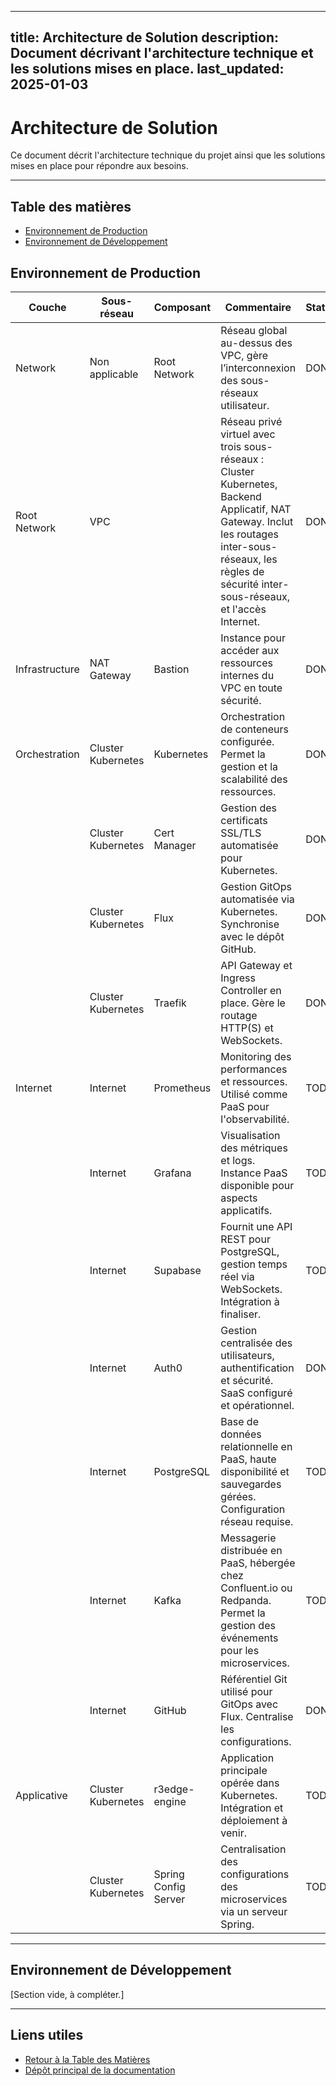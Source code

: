 <!-- Haut de page -->
---
title: Architecture de Solution
description: Document décrivant l'architecture technique et les solutions mises en place.
last_updated: 2025-01-03
---

# Architecture de Solution

Ce document décrit l'architecture technique du projet ainsi que les solutions mises en place pour répondre aux besoins.

---

## Table des matières
- [Environnement de Production](#environnement-de-production)
- [Environnement de Développement](#environnement-de-developpement)

## Environnement de Production

| Couche          | Sous-réseau         | Composant             | Commentaire                                                                                     | Statut |
|------------------|---------------------|-----------------------|-------------------------------------------------------------------------------------------------|--------|
| Network          | Non applicable     | Root Network          | Réseau global au-dessus des VPC, gère l’interconnexion des sous-réseaux utilisateur.           | DONE   |
| Root Network     | VPC                |                       | Réseau privé virtuel avec trois sous-réseaux : Cluster Kubernetes, Backend Applicatif, NAT Gateway. Inclut les routages inter-sous-réseaux, les règles de sécurité inter-sous-réseaux, et l'accès Internet. | DONE   |
| Infrastructure   | NAT Gateway        | Bastion               | Instance pour accéder aux ressources internes du VPC en toute sécurité.                        | DONE   |
| Orchestration    | Cluster Kubernetes | Kubernetes            | Orchestration de conteneurs configurée. Permet la gestion et la scalabilité des ressources.    | DONE   |
|                  | Cluster Kubernetes | Cert Manager          | Gestion des certificats SSL/TLS automatisée pour Kubernetes.                                   | DONE   |
|                  | Cluster Kubernetes | Flux                  | Gestion GitOps automatisée via Kubernetes. Synchronise avec le dépôt GitHub.                  | DONE   |
|                  | Cluster Kubernetes | Traefik               | API Gateway et Ingress Controller en place. Gère le routage HTTP(S) et WebSockets.            | DONE   |
| Internet         | Internet           | Prometheus            | Monitoring des performances et ressources. Utilisé comme PaaS pour l'observabilité.           | TODO   |
|                  | Internet           | Grafana               | Visualisation des métriques et logs. Instance PaaS disponible pour aspects applicatifs.        | TODO   |
|                  | Internet           | Supabase              | Fournit une API REST pour PostgreSQL, gestion temps réel via WebSockets. Intégration à finaliser. | TODO   |
|                  | Internet           | Auth0                 | Gestion centralisée des utilisateurs, authentification et sécurité. SaaS configuré et opérationnel. | DONE   |
|                  | Internet           | PostgreSQL            | Base de données relationnelle en PaaS, haute disponibilité et sauvegardes gérées. Configuration réseau requise. | TODO   |
|                  | Internet           | Kafka                 | Messagerie distribuée en PaaS, hébergée chez Confluent.io ou Redpanda. Permet la gestion des événements pour les microservices. | TODO   |
|                  | Internet           | GitHub                | Référentiel Git utilisé pour GitOps avec Flux. Centralise les configurations.                 | DONE   |
| Applicative      | Cluster Kubernetes | r3edge-engine         | Application principale opérée dans Kubernetes. Intégration et déploiement à venir.            | TODO   |
|                  | Cluster Kubernetes | Spring Config Server  | Centralisation des configurations des microservices via un serveur Spring.                    | TODO   |

---

## Environnement de Développement

[Section vide, à compléter.]

---

<!-- Pied de page -->
## Liens utiles
- [Retour à la Table des Matières](index.md)
- [Dépôt principal de la documentation](https://github.com/dsissoko/r3edge-engine-docs)
